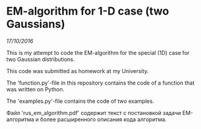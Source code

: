 # EM-algorithm for 1-D case (two Gaussians)

*17/10/2016*

This is my attempt to code the EM-algorithm for the special (1D) case for two Gaussian distributions.

This code was submitted as homework at my University.

The 'function.py'-file in this repository contains the code of a function that was written on Python.

The 'examples.py'-file contains the code of two examples.

Файл 'rus_em_algorithm.pdf' содержит текст с постановкой задачи EM-алгоритма и более расширенного описания кода алгоритма.
